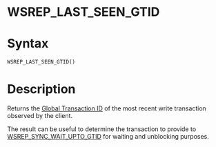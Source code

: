 # WSREP_LAST_SEEN_GTID

#

# Syntax

```
WSREP_LAST_SEEN_GTID()
```

#

# Description

Returns the [Global Transaction ID](../../../../../../clients-and-utilities/server-client-software/client-libraries/clientserver-protocol/replication-protocol/gtid_event.md) of the most recent write transaction observed by the client.

The result can be useful to determine the transaction to provide to [WSREP_SYNC_WAIT_UPTO_GTID](wsrep_sync_wait_upto_gtid.md) for waiting and unblocking purposes.